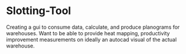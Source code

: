 # Slotting-Tool
Creating a gui to consume data, calculate, and produce planograms for warehouses. Want to be able to provide heat mapping, productivity improvement measurements on ideally an autocad visual of the actual warehouse. 
